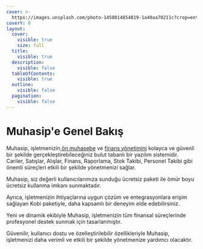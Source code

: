 ```yaml
---
cover: >-
  https://images.unsplash.com/photo-1458014854819-1a40aa70211c?crop=entropy&cs=srgb&fm=jpg&ixid=M3wxOTcwMjR8MHwxfHNlYXJjaHwzfHxzZWVkfGVufDB8fHx8MTcxMTg3OTI0MHww&ixlib=rb-4.0.3&q=85
coverY: 0
layout:
  cover:
    visible: true
    size: full
  title:
    visible: true
  description:
    visible: false
  tableOfContents:
    visible: true
  outline:
    visible: false
  pagination:
    visible: false
---
```


# Muhasip'e Genel Bakış

Muhasip, işletmenizin[ ön muhasebe](https://www.muhasip.com.tr) ve [finans yönetimini](hhtps://www.muhasip.com.tr) kolayca ve güvenli bir şekilde gerçekleştirebileceğiniz bulut tabanlı bir yazılım sistemidir. Cariler, Satışlar, Alışlar, Finans, Raporlama, Stok Takibi, Personel Takibi gibi önemli süreçleri etkili bir şekilde yönetmenizi sağlar.

Muhasip, siz değerli kullanıcılarımıza sunduğu ücretsiz paketi ile ömür boyu ücretsiz kullanma imkanı sunmaktadır.

Ayrıca, işletmenizin ihtiyaçlarına uygun çözüm ve entegrasyonlara erişim sağlayan Kobi paketiyle, daha kapsamlı bir deneyim elde edebilirsiniz.

Yeni ve dinamik ekibiyle Muhasip, işletmenizin tüm finansal süreçlerinde profesyonel destek sunmak için tasarlanmıştır.

Güvenilir, kullanıcı dostu ve özelleştirilebilir özellikleriyle Muhasip, işletmenizi daha verimli ve etkili bir şekilde yönetmenize yardımcı olacaktır.




